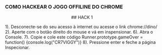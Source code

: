 ### COMO HACKEAR O JOGO OFFILINE DO CHROME

<p = align="center">
## HACK 1
 </p>

1). Desconecte-se do seu acesso à internet ou acesse o link chrome://dino/
2). Aperte com o botão direito do mouse e vá em inspensionar.
6). Abra o Console.
7). Copie e cole este código Runner.prototype.gameOver = function() {console.log("CR7VIGGY")}
8). Pressione enter e feche a página Inspecionar.
